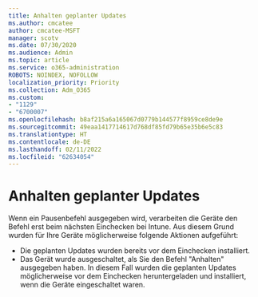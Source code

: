 ```yaml
---
title: Anhalten geplanter Updates
ms.author: cmcatee
author: cmcatee-MSFT
manager: scotv
ms.date: 07/30/2020
ms.audience: Admin
ms.topic: article
ms.service: o365-administration
ROBOTS: NOINDEX, NOFOLLOW
localization_priority: Priority
ms.collection: Adm_O365
ms.custom:
- "1129"
- "6700007"
ms.openlocfilehash: b8af215a6a165067d0779b144577f8959ce8de9e
ms.sourcegitcommit: 49eaa1417714617d768df85fd79b65e35b6e5c83
ms.translationtype: HT
ms.contentlocale: de-DE
ms.lasthandoff: 02/11/2022
ms.locfileid: "62634054"
---
```

# <a name="pausing-scheduled-updates"></a>Anhalten geplanter Updates

Wenn ein Pausenbefehl ausgegeben wird, verarbeiten die Geräte den Befehl erst beim nächsten Einchecken bei Intune. Aus diesem Grund wurden für Ihre Geräte möglicherweise folgende Aktionen aufgeführt:

- Die geplanten Updates wurden bereits vor dem Einchecken installiert.
- Das Gerät wurde ausgeschaltet, als Sie den Befehl "Anhalten" ausgegeben haben. In diesem Fall wurden die geplanten Updates möglicherweise vor dem Einchecken heruntergeladen und installiert, wenn die Geräte eingeschaltet waren.